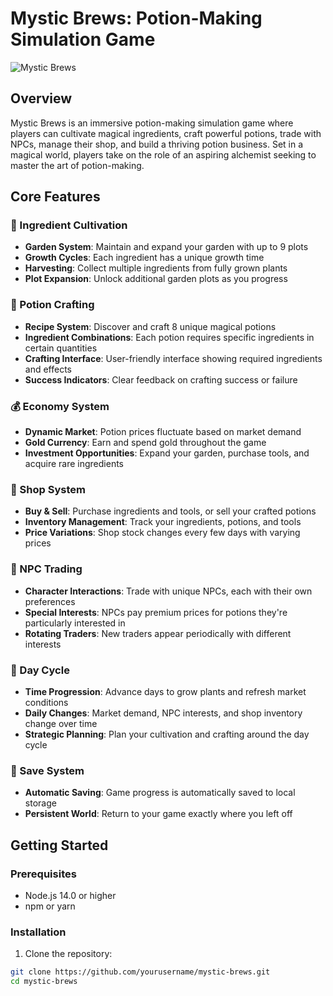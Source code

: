 # Mystic Brews: Potion-Making Simulation Game

![Mystic Brews](https://raw.githubusercontent.com/AshishMaurya93/mystic-brews/main/public/Mystic%20brew%20icon.jpg)

## Overview

Mystic Brews is an immersive potion-making simulation game where players can cultivate magical ingredients, craft powerful potions, trade with NPCs, manage their shop, and build a thriving potion business. Set in a magical world, players take on the role of an aspiring alchemist seeking to master the art of potion-making.

## Core Features

### 🌱 Ingredient Cultivation
- **Garden System**: Maintain and expand your garden with up to 9 plots
- **Growth Cycles**: Each ingredient has a unique growth time
- **Harvesting**: Collect multiple ingredients from fully grown plants
- **Plot Expansion**: Unlock additional garden plots as you progress

### 🧪 Potion Crafting
- **Recipe System**: Discover and craft 8 unique magical potions
- **Ingredient Combinations**: Each potion requires specific ingredients in certain quantities
- **Crafting Interface**: User-friendly interface showing required ingredients and effects
- **Success Indicators**: Clear feedback on crafting success or failure

### 💰 Economy System
- **Dynamic Market**: Potion prices fluctuate based on market demand
- **Gold Currency**: Earn and spend gold throughout the game
- **Investment Opportunities**: Expand your garden, purchase tools, and acquire rare ingredients

### 🛒 Shop System
- **Buy & Sell**: Purchase ingredients and tools, or sell your crafted potions
- **Inventory Management**: Track your ingredients, potions, and tools
- **Price Variations**: Shop stock changes every few days with varying prices

### 🤝 NPC Trading
- **Character Interactions**: Trade with unique NPCs, each with their own preferences
- **Special Interests**: NPCs pay premium prices for potions they're particularly interested in
- **Rotating Traders**: New traders appear periodically with different interests

### 📅 Day Cycle
- **Time Progression**: Advance days to grow plants and refresh market conditions
- **Daily Changes**: Market demand, NPC interests, and shop inventory change over time
- **Strategic Planning**: Plan your cultivation and crafting around the day cycle

### 💾 Save System
- **Automatic Saving**: Game progress is automatically saved to local storage
- **Persistent World**: Return to your game exactly where you left off

## Getting Started

### Prerequisites
- Node.js 14.0 or higher
- npm or yarn

### Installation

1. Clone the repository:
```bash
git clone https://github.com/yourusername/mystic-brews.git
cd mystic-brews
